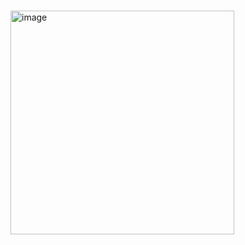 #

<img width="358" alt="image" src="https://github.com/user-attachments/assets/7eea7cad-3c6d-4093-9b81-fbee48fd6924" />


